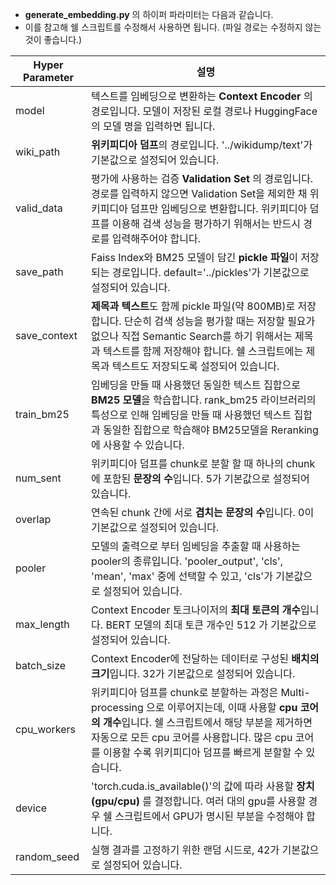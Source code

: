 - **generate_embedding.py** 의 하이퍼 파라미터는 다음과 같습니다.
- 이를 참고해 쉘 스크립트를 수정해서 사용하면 됩니다. (파일 경로는 수정하지 않는 것이 좋습니다.)

|Hyper Parameter|설명|
|---|---|
|model|텍스트를 임베딩으로 변환하는 **Context Encoder** 의 경로입니다. 모델이 저장된 로컬 경로나 HuggingFace의 모델 명을 입력하면 됩니다.|
|wiki_path|**위키피디아 덤프**의 경로입니다. '../wikidump/text'가 기본값으로 설정되어 있습니다.|
|valid_data|평가에 사용하는 검증 **Validation Set** 의 경로입니다. 경로를 입력하지 않으면 Validation Set을 제외한 채 위키피디아 덤프만 임베딩으로 변환합니다. 위키피디아 덤프를 이용해 검색 성능을 평가하기 위해서는 반드시 경로를 입력해주어야 합니다.|
|save_path|Faiss Index와 BM25 모델이 담긴 **pickle 파일**이 저장되는 경로입니다. default='../pickles'가 기본값으로 설정되어 있습니다.|
|save_context|**제목과 텍스트**도 함께 pickle 파일(약 800MB)로 저장합니다. 단순히 검색 성능을 평가할 때는 저장할 필요가 없으나 직접 Semantic Search를 하기 위해서는 제목과 텍스트를 함께 저장해야 합니다. 쉘 스크립트에는 제목과 텍스트도 저장되도록 설정되어 있습니다.
|train_bm25|임베딩을 만들 때 사용했던 동일한 텍스트 집합으로 **BM25 모델**을 학습합니다. rank_bm25 라이브러리의 특성으로 인해 임베딩을 만들 때 사용했던 텍스트 집합과 동일한 집합으로 학습해야 BM25모델을 Reranking에 사용할 수 있습니다.|
|num_sent|위키피디아 덤프를 chunk로 분할 할 때 하나의 chunk에 포함된 **문장의 수**입니다. 5가 기본값으로 설정되어 있습니다.|
|overlap|연속된 chunk 간에 서로 **겹치는 문장의 수**입니다. 0이 기본값으로 설정되어 있습니다.|
|pooler|모델의 출력으로 부터 임베딩을 추출할 때 사용하는 pooler의 종류입니다. 'pooler_output', 'cls', 'mean', 'max' 중에 선택할 수 있고, 'cls'가 기본값으로 설정되어 있습니다.|
|max_length|Context Encoder 토크나이저의 **최대 토큰의 개수**입니다. BERT 모델의 최대 토큰 개수인 512 가 기본값으로 설정되어 있습니다.|
|batch_size|Context Encoder에 전달하는 데이터로 구성된 **배치의 크기**입니다. 32가 기본값으로 설정되어 있습니다.|
|cpu_workers|위키피디아 덤프를 chunk로 분할하는 과정은 Multi-processing 으로 이루어지는데, 이때 사용할 **cpu 코어의 개수**입니다. 쉘 스크립트에서 해당 부분을 제거하면 자동으로 모든 cpu 코어를 사용합니다. 많은 cpu 코어를 이용할 수록 위키피디아 덤프를 빠르게 분할할 수 있습니다.|
|device|'torch.cuda.is_available()'의 값에 따라 사용할 **장치(gpu/cpu)** 를 결정합니다. 여러 대의 gpu를 사용할 경우 쉘 스크립트에서 GPU가 명시된 부분을 수정해야 합니다.|
|random_seed|실행 결과를 고정하기 위한 랜덤 시드로, 42가 기본값으로 설정되어 있습니다.|
